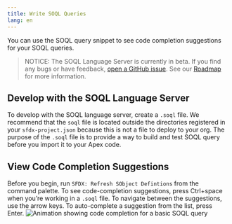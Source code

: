 ```yaml
---
title: Write SOQL Queries
lang: en
---
```


You can use the SOQL query snippet to see code completion suggestions for your SOQL queries.

> NOTICE: The SOQL Language Server is currently in beta. If you find any bugs or have feedback, [open a GitHub issue](./en/bugs-and-feedback). See our [Roadmap](https://github.com/forcedotcom/salesforcedx-vscode/wiki/Roadmap) for more information.

## Develop with the SOQL Language Server

To develop with the SOQL language server, create a `.soql` file. We recommend that the `soql` file is located outside the directories registered in your `sfdx-project.json` because this is not a file to deploy to your org. The purpose of the `.soql` file is to provide a way to build and test SOQL query before you import it to your Apex code.

## View Code Completion Suggestions

Before you begin, run `SFDX: Refresh SObject Defintions` from the command palette. To see code-completion suggestions, press Ctrl+space when you’re working in a `.soql` file. To navigate between the suggestions, use the arrow keys. To auto-complete a suggestion from the list, press Enter.
![Animation showing code completion for a basic SOQL query](./images/soql-completion.gif)
